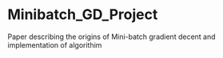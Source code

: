 # Minibatch_GD_Project
Paper describing the origins of Mini-batch gradient decent and implementation of algorithim 
